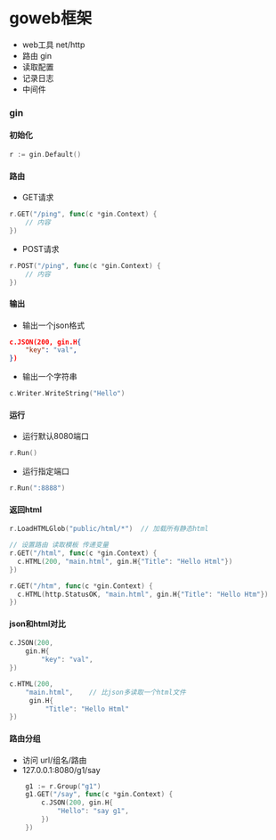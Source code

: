 # goweb框架

- web工具 net/http
- 路由 gin
- 读取配置
- 记录日志
- 中间件







### gin

#### 初始化

```go
r := gin.Default()
```

#### 路由

- GET请求

```go
r.GET("/ping", func(c *gin.Context) {
	// 内容
})
```

- POST请求

```go
r.POST("/ping", func(c *gin.Context) {
	// 内容
})
```



#### 输出

- 输出一个json格式 

```json
c.JSON(200, gin.H{
    "key": "val",
})
```

- 输出一个字符串

```go
c.Writer.WriteString("Hello")
```

#### 运行

- 运行默认8080端口

```go
r.Run()
```

- 运行指定端口

```go
r.Run(":8888")
```



#### 返回html

```go
r.LoadHTMLGlob("public/html/*")  // 加载所有静态html

// 设置路由 读取模板 传递变量
r.GET("/html", func(c *gin.Context) {
  c.HTML(200, "main.html", gin.H{"Title": "Hello Html"})
})

r.GET("/htm", func(c *gin.Context) {
  c.HTML(http.StatusOK, "main.html", gin.H{"Title": "Hello Htm"})
})
```

#### json和html对比

```go
c.JSON(200, 
    gin.H{
        "key": "val",
})

c.HTML(200, 
    "main.html",    // 比json多读取一个html文件
     gin.H{
         "Title": "Hello Html"
})
```

#### 路由分组

- 访问 url/组名/路由
- 127.0.0.1:8080/g1/say

```go
	g1 := r.Group("g1")
	g1.GET("/say", func(c *gin.Context) {
		c.JSON(200, gin.H{
			"Hello": "say g1",
		})
	})
```

